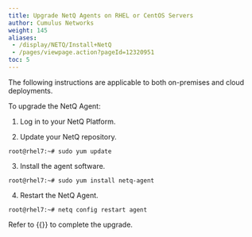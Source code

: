 ```yaml
---
title: Upgrade NetQ Agents on RHEL or CentOS Servers
author: Cumulus Networks
weight: 145
aliases:
 - /display/NETQ/Install+NetQ
 - /pages/viewpage.action?pageId=12320951
toc: 5
---
```

The following instructions are applicable to both on-premises and cloud deployments.

To upgrade the NetQ Agent:

1. Log in to your NetQ Platform.

2. Update your NetQ repository.

```
root@rhel7:~# sudo yum update
```

3. Install the agent software.

```
root@rhel7:~# sudo yum install netq-agent
```

4. Restart the NetQ Agent.

```
root@rhel7:~# netq config restart agent
```

Refer to {{<link title="Install and Configure the NetQ Agent on RHEL and CentOS Servers">}} to complete the upgrade.
